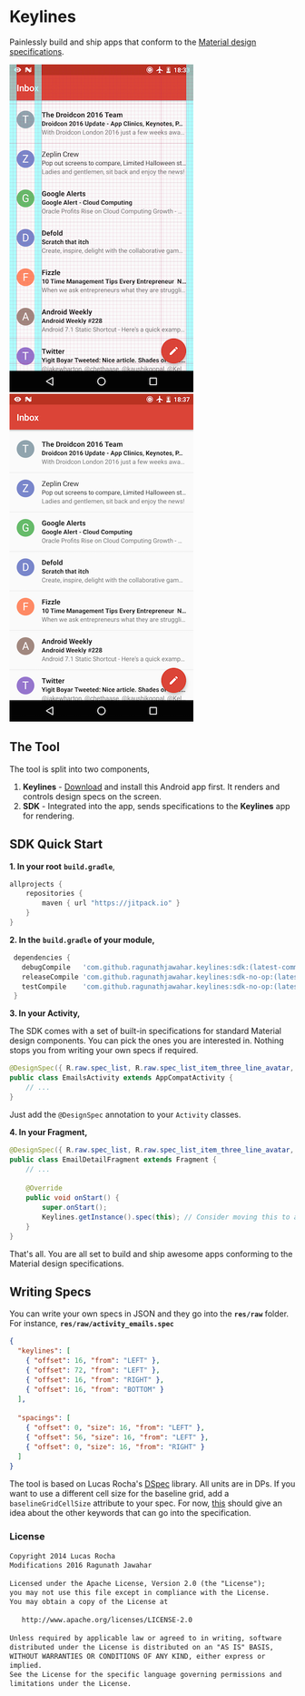 # Keylines
Painlessly build and ship apps that conform to the [Material design specifications](https://material.google.com/layout/metrics-keylines.html#metrics-keylines-baseline-grids).

![alt text](art/keylines-visible.png "") ![alt text](art/keylines-hidden.png "")

## The Tool
The tool is split into two components,

1. **Keylines** - [Download](https://github.com/ragunathjawahar/keylines/releases) and install this Android app first. It renders and controls design specs on the screen.
2. **SDK** - Integrated into the app, sends specifications to the **Keylines** app for rendering.

## SDK Quick Start

**1. In your root** **`build.gradle`**,
```gradle
allprojects {
    repositories {
        maven { url "https://jitpack.io" }
    }
}
```

**2. In the** **`build.gradle`** **of your module,**
```gradle
 dependencies {
   debugCompile   'com.github.ragunathjawahar.keylines:sdk:(latest-commit-sha)'
   releaseCompile 'com.github.ragunathjawahar.keylines:sdk-no-op:(latest-commit-sha)'
   testCompile    'com.github.ragunathjawahar.keylines:sdk-no-op:(latest-commit-sha)'
 }
```

**3. In your Activity,**

The SDK comes with a set of built-in specifications for standard Material design components. You can pick the ones you are interested in. Nothing stops you from writing your own specs if required.

````java
@DesignSpec({ R.raw.spec_list, R.raw.spec_list_item_three_line_avatar, R.raw.spec_fab })
public class EmailsActivity extends AppCompatActivity {
    // ...
}
````
Just add the `@DesignSpec` annotation to your `Activity` classes.

**4. In your Fragment,**
````java
@DesignSpec({ R.raw.spec_list, R.raw.spec_list_item_three_line_avatar, R.raw.spec_fab })
public class EmailDetailFragment extends Fragment {
    // ...

    @Override
    public void onStart() {
        super.onStart();
        Keylines.getInstance().spec(this); // Consider moving this to a base Fragment class.
    }
}
````

That's all. You are all set to build and ship awesome apps conforming to the Material design specifications.

## Writing Specs

You can write your own specs in JSON and they go into the **`res/raw`** folder. For instance, **`res/raw/activity_emails.spec`**
```json
{
  "keylines": [
    { "offset": 16, "from": "LEFT" },
    { "offset": 72, "from": "LEFT" },
    { "offset": 16, "from": "RIGHT" },
    { "offset": 16, "from": "BOTTOM" }
  ],

  "spacings": [
    { "offset": 0, "size": 16, "from": "LEFT" },
    { "offset": 56, "size": 16, "from": "LEFT" },
    { "offset": 0, "size": 16, "from": "RIGHT" }
  ]
}
```

The tool is based on Lucas Rocha's [DSpec](https://github.com/lucasr/dspec) library. All units are in DPs. If you want to use a different cell size for the baseline grid, add a `baselineGridCellSize` attribute to your spec. For now, [this](https://github.com/ragunathjawahar/keylines/blob/master/app/src/main/java/org/lucasr/dspec/SpecParser.java#L45-L56) should give an idea about the other keywords that can go into the specification.


### License


    Copyright 2014 Lucas Rocha
    Modifications 2016 Ragunath Jawahar

    Licensed under the Apache License, Version 2.0 (the "License");
    you may not use this file except in compliance with the License.
    You may obtain a copy of the License at

       http://www.apache.org/licenses/LICENSE-2.0

    Unless required by applicable law or agreed to in writing, software
    distributed under the License is distributed on an "AS IS" BASIS,
    WITHOUT WARRANTIES OR CONDITIONS OF ANY KIND, either express or implied.
    See the License for the specific language governing permissions and
    limitations under the License.
